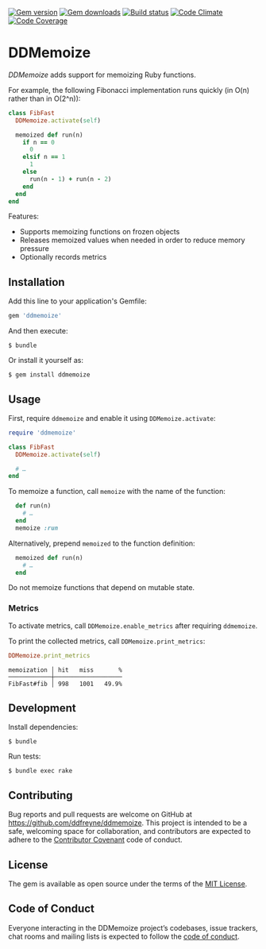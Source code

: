 [![Gem version](https://img.shields.io/gem/v/ddmemoize.svg)](http://rubygems.org/gems/ddmemoize)
[![Gem downloads](https://img.shields.io/gem/dt/ddmemoize.svg)](http://rubygems.org/gems/ddmemoize)
[![Build status](https://img.shields.io/travis/ddfreyne/ddmemoize.svg)](https://travis-ci.org/ddfreyne/ddmemoize)
[![Code Climate](https://img.shields.io/codeclimate/github/ddfreyne/ddmemoize.svg)](https://codeclimate.com/github/ddfreyne/ddmemoize)
[![Code Coverage](https://img.shields.io/codecov/c/github/ddfreyne/ddmemoize.svg)](https://codecov.io/gh/ddfreyne/ddmemoize)

# DDMemoize

_DDMemoize_ adds support for memoizing Ruby functions.

For example, the following Fibonacci implementation runs quickly (in O(n) rather than in O(2^n)):

```ruby
class FibFast
  DDMemoize.activate(self)

  memoized def run(n)
    if n == 0
      0
    elsif n == 1
      1
    else
      run(n - 1) + run(n - 2)
    end
  end
end
```

Features:

* Supports memoizing functions on frozen objects
* Releases memoized values when needed in order to reduce memory pressure
* Optionally records metrics

## Installation

Add this line to your application's Gemfile:

```ruby
gem 'ddmemoize'
```

And then execute:

    $ bundle

Or install it yourself as:

    $ gem install ddmemoize

## Usage

First, require `ddmemoize` and enable it using `DDMemoize.activate`:

```ruby
require 'ddmemoize'

class FibFast
  DDMemoize.activate(self)

  # …
end
```

To memoize a function, call `memoize` with the name of the function:

```ruby
  def run(n)
    # …
  end
  memoize :run
```

Alternatively, prepend `memoized` to the function definition:

```ruby
  memoized def run(n)
    # …
  end
```

Do not memoize functions that depend on mutable state.

### Metrics

To activate metrics, call `DDMemoize.enable_metrics` after requiring `ddmemoize`.

To print the collected metrics, call `DDMemoize.print_metrics`:

```ruby
DDMemoize.print_metrics
```

```
memoization │ hit   miss       %
────────────┼───────────────────
FibFast#fib │ 998   1001   49.9%
```

## Development

Install dependencies:

    $ bundle

Run tests:

    $ bundle exec rake

## Contributing

Bug reports and pull requests are welcome on GitHub at https://github.com/ddfreyne/ddmemoize. This project is intended to be a safe, welcoming space for collaboration, and contributors are expected to adhere to the [Contributor Covenant](http://contributor-covenant.org) code of conduct.

## License

The gem is available as open source under the terms of the [MIT License](http://opensource.org/licenses/MIT).

## Code of Conduct

Everyone interacting in the DDMemoize project’s codebases, issue trackers, chat rooms and mailing lists is expected to follow the [code of conduct](https://github.com/ddfreyne/ddmemoize/blob/master/CODE_OF_CONDUCT.md).
